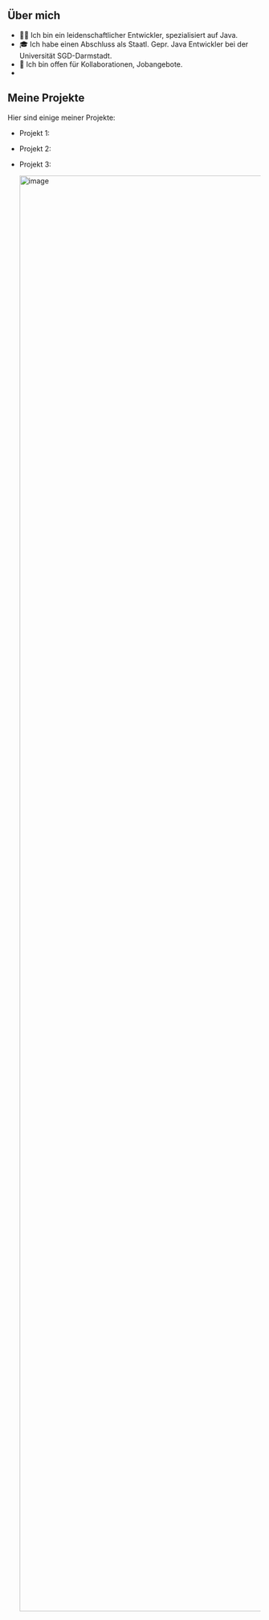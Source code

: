 ## Über mich
- 👨‍💻 Ich bin ein leidenschaftlicher Entwickler, spezialisiert auf Java.
- 🎓 Ich habe einen Abschluss als Staatl. Gepr. Java Entwickler bei der Universität SGD-Darmstadt.
- 🤝 Ich bin offen für Kollaborationen, Jobangebote.
- 
## Meine Projekte
Hier sind einige meiner Projekte:

- Projekt 1:
- Projekt 2: 
- Projekt 3: 

  <img width="2856" height="2856" alt="image" src="https://github.com/user-attachments/assets/49fcbddd-d9cf-4c84-98e6-461b640e3c22" />



<!--
**CodeOfMauro/CodeOfMauro** is a ✨ _special_ ✨ repository because its `README.md` (this file) appears on your GitHub profile.

Here are some ideas to get you started:

- 🔭 I’m currently working on ...
- 🌱 I’m currently learning ...
- 👯 I’m looking to collaborate on ...
- 🤔 I’m looking for help with ...
- 💬 Ask me about ...
- 📫 How to reach me: ...
- 😄 Pronouns: ...
- ⚡ Fun fact: ...
-->
